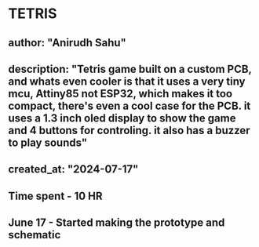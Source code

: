 # TETRIS
## author: "Anirudh Sahu"
## description: "Tetris game built on a custom PCB, and whats even cooler is that it uses a very tiny mcu, Attiny85 not ESP32, which makes it too compact, there's even a cool case for the PCB. it uses a 1.3 inch oled display to show the game and 4 buttons for controling. it also has a buzzer to play sounds"
## created_at: "2024-07-17"
## Time spent - 10 HR


## June 17 - Started making the prototype and schematic
